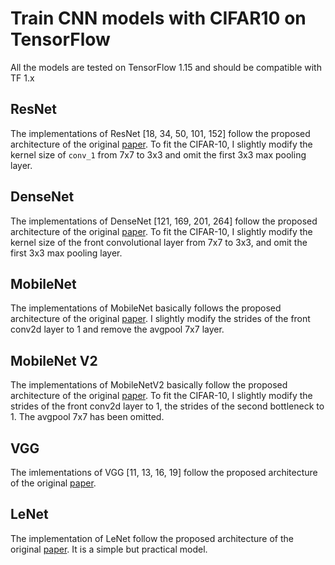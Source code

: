 # Train CNN models with CIFAR10 on TensorFlow #

All the models are tested on TensorFlow 1.15 and should be compatible with TF 1.x

## ResNet ##

The implementations of ResNet [18, 34, 50, 101, 152] follow the proposed architecture of the original [paper](https://arxiv.org/abs/1512.03385). To fit the CIFAR-10, I slightly modify the kernel size of `conv_1` from 7x7 to 3x3 and omit the first 3x3 max pooling layer. 

## DenseNet ##

The implementations of DenseNet [121, 169, 201, 264] follow the proposed architecture of the original [paper](https://arxiv.org/pdf/1608.06993.pdf). To fit the CIFAR-10, I slightly modify the kernel size of the front convolutional layer from 7x7 to 3x3, and omit the first 3x3 max pooling layer. 

## MobileNet ##

The implementations of MobileNet basically follows the proposed architecture of the original [paper](https://arxiv.org/pdf/1704.04861.pdf). I slightly modify the strides of the front conv2d layer to 1 and remove the avgpool 7x7 layer. 

## MobileNet V2 ##

The implementations of MobileNetV2 basically follow the proposed architecture of the original [paper](https://arxiv.org/pdf/1801.04381.pdf). To fit the CIFAR-10, I slightly modify the strides of the front conv2d layer to 1, the strides of the second bottleneck to 1. The avgpool 7x7 has been omitted. 

## VGG ##

The imlementations of VGG [11, 13, 16, 19] follow the proposed architecture of the original [paper](https://arxiv.org/pdf/1409.1556.pdf).

## LeNet ## 

The implementation of LeNet follow the proposed architecture of the original [paper](http://yann.lecun.com/exdb/publis/pdf/lecun-98.pdf). It is a simple but practical model. 

